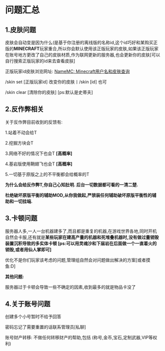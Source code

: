 # 问题汇总

## 1.皮肤问题

皮肤会自动变是因为什么(是基于你注册的离线版的名称id,这个id巧好和某购买正版的****MINECRAFT****玩家重合,所以你会默认使用该正版玩家的皮肤,如果该正版玩家在账号地方更改了自己的皮肤材质,作为联网更新的服务器,也会更新你的皮肤[可以自行搜索正版玩家的id来去查看皮肤]

正版玩家id皮肤浏览网址:    [NameMC: Minecraft用户名和皮肤查询](https://zh-cn.namemc.com/)

/skin set [正版玩家id] 改变你的皮肤丨/skin [id] 也可

/skin clear [清除你的皮肤]    [ps:默认是史蒂夫]

## 2.反作弊相关

关于反作弊目前收到的反馈有:

1.站着不动会给T

2.挖掘方块会T

3.网络不好的情况下也会T **[高概率]**

4.基岩版使用鞘翅飞也会T **[高概率]**

5.一切基于原版之上的不平衡都会给概率的T

**为什么会给反作弊T,你自己心知肚明. 后台一切数据都可看的一清二楚.** 

**杜绝破坏原版平衡的辅助MOD,从你我做起,严禁装任何辅助破坏原版平衡性的辅助和一切挂端.**

## 3.卡顿问题

服务器人多,一人一台机器建多了,而且都是重复的机器,在游戏世界各地,同时开机自然会卡服,还有就是**某些玩家在建高产量的机器和死堆叠机器时,没有做过量销毁装置沉积导致的多实体卡顿   [ps:可以用灵魂沙和下届岩在后面做一个一直着火的销毁,或者用仙人掌即可]**

优化不是你们玩家该考虑的问题,管理组自然会对问题做出解决的方案[或者摸鱼:D]

**其他问题:**

服务器过于卡顿会导致一些不确定的因素,收到最多的就是物品卡没了

## 4.关于账号问题

创建多个小号暂时不给予回答

密码忘记了需要重置的话联系管理员[私聊]

账号财产转移:  不做任何转移财产的帮助,包括 (称号,金币,宝石,定制武器,VIP等权利)
